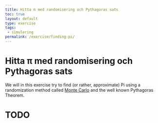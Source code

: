 ```yaml
---
title: Hitta π med randomisering och Pythagoras sats
toc: true
layout: default
type: exercise
tags:
 - simulering
permalink: /exercise/finding-pi/
---
```


# Hitta π med randomisering och Pythagoras sats

We will in this exercise try to find (or rather, approximate) Pi using a randomization method called [Monte Carlo](https://en.wikipedia.org/wiki/Monte_Carlo_method) and the well known Pythagoras Theorem.

# TODO

